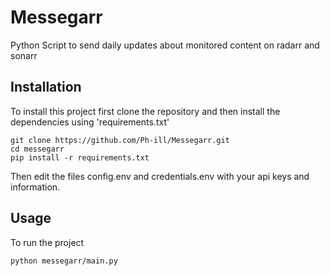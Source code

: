 # Messegarr

Python Script to send daily updates about monitored content on radarr and sonarr

## Installation

To install this project first clone the repository and then install the dependencies using 'requirements.txt' 
```
git clone https://github.com/Ph-ill/Messegarr.git
cd messegarr
pip install -r requirements.txt
```
Then edit the files config.env and credentials.env with your api keys and information.


## Usage
To run the project
```
python messegarr/main.py
```
